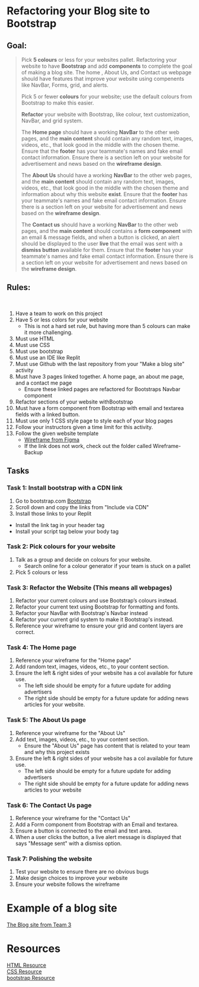# Refactoring your Blog site to Bootstrap

## **Goal**:
  
>Pick **5 colours** or less for your websites pallet. Refactoring your website to have **Bootstrap** and add **components** to complete the goal of making a blog site. The home , About Us, and Contact us webpage should have features that improve your website using compenents like NavBar, Forms, grid, and alerts.
>
>Pick 5 or fewer **colours** for your website; use the default colours from Bootstrap to make this easier.
>
>**Refactor** your website with Bootstrap, like colour, text customization, NavBar, and grid system.
>
>The **Home page** should have a working **NavBar** to the other web pages, and the **main content** should contain any random text, images, videos, etc., that look good in the middle with the chosen theme. Ensure that the **footer** has your teammate's names and fake email contact information. Ensure there is a section left on your website for advertisement and news based on the **wireframe design**.
>
>The **About Us** should have a working **NavBar** to the other web pages, and the **main content** should contain any random text, images, videos, etc., that look good in the middle with the chosen theme and information about why this website **exist**. Ensure that the **footer** has your teammate's names and fake email contact information. Ensure there is a section left on your website for advertisement and news based on the **wireframe design**.
>
>The **Contact us** should have a working **NavBar** to the other web pages, and the **main content** should contains a **form component** with an email & message fields, and when a button is clicked, an alert should be displayed to the user **live** that the email was sent with a **dismiss button** available for them. Ensure that the **footer** has your teammate's names and fake email contact information. Ensure there is a section left on your website for advertisement and news based on the **wireframe design**.

## **Rules**: 
<br>

  1. Have a team to work on this project
  2. Have 5 or less colors for your website
       - This is not a hard set rule, but having more than 5 colours can make it more challenging.
  3. Must use HTML
  4. Must use CSS
  5. Must use bootstrap
  6. Must use an IDE like Replit
  7. Must use Github with the last repository from your "Make a blog site" activity
  8. Must have 3 pages linked together. A home page, an about me page, and a contact me page
      - Ensure these linked pages are refactored for Bootstraps Navbar component
  9. Refactor sections of your website withBootstrap
  10. Must have a form component from Bootstrap with email and textarea fields with a linked button.
  11. Must use only 1 CSS style page to style each of your blog pages
  12. Follow your instructors given a time limit for this activity.
  13. Follow the given website template
      - [Wireframe from Figma](https://www.figma.com/file/S7Md3JLGBYYDEF04VV1u6I/Better-Wireframe?type=design&node-id=0%3A1&mode=design&t=g5fGP1LCoMuqYpe5-1)
      - If the link does not work, check out the folder called Wireframe-Backup

## **Tasks**

### Task 1:  Install bootstrap with a CDN link
1. Go to bootstrap.com [Bootstrap](https://getbootstrap.com/)
2. Scroll down and copy the links from "Include via CDN"
3. Install those links to your Replit
  - Install the link tag in your header tag
  - Install your script tag below your body tag

### Task 2: Pick colours for your website
1. Talk as a group and decide  on colours for your website.
   - Search online for a colour generator if your team is stuck on a pallet
2. Pick 5 colours or less

### Task 3: Refactor the Website (This means all webpages)
1. Refactor your current colours and use Bootstrap’s colours instead.
2. Refactor your current text using Bootstrap for formatting and fonts.
3. Refactor your NavBar with Bootstrap's Navbar instead
4. Refactor your current grid system to make it Bootstrap's instead.
5. Reference your wireframe to ensure your grid and content layers are correct.

### Task 4: The Home page
1. Reference your wireframe for the "Home page"
2. Add random text, images, videos, etc., to your content section.
4. Ensure the left & right sides of your website has a col available for future use.
    - The left side should be empty for a future update for adding advertisers
    - The right side should be empty for a future update for adding news articles for your website.

 ### Task 5: The About Us page
 1. Reference your wireframe for the "About Us"
 2. Add text, images, videos, etc., to your content section.
    - Ensure the "About Us" page has content that is related to your team and why this project exists
 4. Ensure the left & right sides of your website has a col available for future use.
    - The left side should be empty for a future update for adding advertisers
    - The right side should be empty for a future update for adding news articles to your website

### Task 6: The Contact Us page
1. Reference your wireframe for the "Contact Us"
2. Add a Form component from Bootstrap with an Email and textarea.
3. Ensure a button is connected to the email and text area.
4. When a user clicks the button, a live alert message is displayed that says "Message sent" with a dismiss option.

### Task 7: Polishing the website
1. Test your website to ensure there are no obvious bugs
2. Make design choices to improve your website
3. Ensure your website follows the wireframe

# Example of a blog site
[The Blog site from Team 3](https://replit.com/@software-engineer/AD-07-2-The-blog-Site-Example)

# Resources

<a href="http://html.net/tutorials/html/">HTML Resource</a> <br>
<a href="https://medium.com/level-up-web/100-css-resources-for-web-designers-and-developers-c060bed7a362">CSS Resource</a> <br>
<a href="https://bootstrap-cheatsheet.themeselection.com/index.html">bootstrap Resource</a>